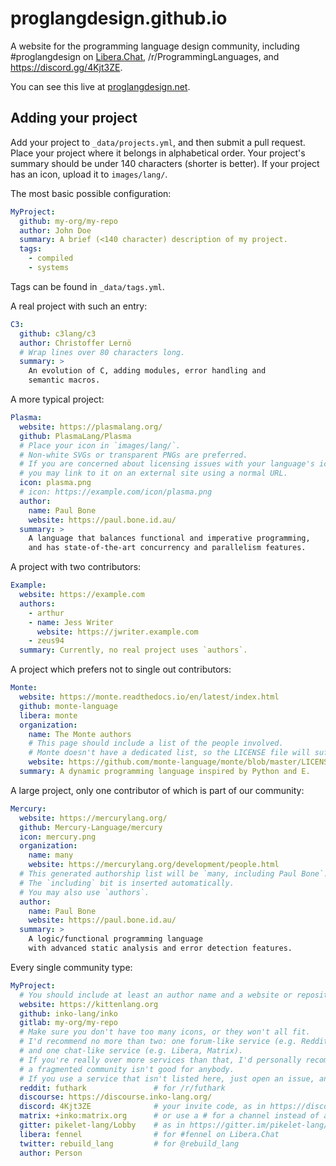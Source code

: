 # proglangdesign.github.io

A website for the programming language design community, including #proglangdesign on [Libera.Chat](https://Libera.Chat), /r/ProgrammingLanguages, and https://discord.gg/4Kjt3ZE.

You can see this live at [proglangdesign.net](https://proglangdesign.net).

## Adding your project

Add your project to `_data/projects.yml`, and then submit a pull request.
Place your project where it belongs in alphabetical order.
Your project's summary should be under 140 characters (shorter is better).
If your project has an icon, upload it to `images/lang/`.

The most basic possible configuration:
```yaml
MyProject:
  github: my-org/my-repo
  author: John Doe
  summary: A brief (<140 character) description of my project.
  tags:
    - compiled
    - systems
```
Tags can be found in `_data/tags.yml`.

A real project with such an entry:
```yaml
C3:
  github: c3lang/c3
  author: Christoffer Lernö
  # Wrap lines over 80 characters long.
  summary: >
    An evolution of C, adding modules, error handling and
    semantic macros.
```

A more typical project:
```yaml
Plasma:
  website: https://plasmalang.org/
  github: PlasmaLang/Plasma
  # Place your icon in `images/lang/`.
  # Non-white SVGs or transparent PNGs are preferred.
  # If you are concerned about licensing issues with your language's icon,
  # you may link to it on an external site using a normal URL.
  icon: plasma.png
  # icon: https://example.com/icon/plasma.png
  author:
    name: Paul Bone
    website: https://paul.bone.id.au/
  summary: >
    A language that balances functional and imperative programming,
    and has state-of-the-art concurrency and parallelism features. 
```

A project with two contributors:
```yaml
Example:
  website: https://example.com
  authors:
    - arthur
    - name: Jess Writer
      website: https://jwriter.example.com
    - zeus94
  summary: Currently, no real project uses `authors`.
```

A project which prefers not to single out contributors:
```yaml
Monte:
  website: https://monte.readthedocs.io/en/latest/index.html
  github: monte-language
  libera: monte
  organization:
    name: The Monte authors
    # This page should include a list of the people involved.
    # Monte doesn't have a dedicated list, so the LICENSE file will suffice.
    website: https://github.com/monte-language/monte/blob/master/LICENSE
  summary: A dynamic programming language inspired by Python and E.
```

A large project, only one contributor of which is part of our community:
```yaml
Mercury:
  website: https://mercurylang.org/
  github: Mercury-Language/mercury
  icon: mercury.png
  organization:
    name: many
    website: https://mercurylang.org/development/people.html
  # This generated authorship list will be `many, including Paul Bone`.
  # The `including` bit is inserted automatically.
  # You may also use `authors`.
  author:
    name: Paul Bone
    website: https://paul.bone.id.au/
  summary: >
    A logic/functional programming language
    with advanced static analysis and error detection features.
```

Every single community type:
```yaml
MyProject:
  # You should include at least an author name and a website or repository.
  website: https://kittenlang.org
  github: inko-lang/inko
  gitlab: my-org/my-repo
  # Make sure you don't have too many icons, or they won't all fit.
  # I'd recommend no more than two: one forum-like service (e.g. Reddit, Discourse)
  # and one chat-like service (e.g. Libera, Matrix).
  # If you're really over more services than that, I'd personally recommend reconsidering;
  # a fragmented community isn't good for anybody.
  # If you use a service that isn't listed here, just open an issue, and I'll add it.
  reddit: futhark               # for /r/futhark
  discourse: https://discourse.inko-lang.org/
  discord: 4Kjt3ZE              # your invite code, as in https://discord.gg/4Kjt3ZE
  matrix: +inko:matrix.org      # or use a # for a channel instead of a group
  gitter: pikelet-lang/Lobby    # as in https://gitter.im/pikelet-lang/Lobby
  libera: fennel                # for #fennel on Libera.Chat
  twitter: rebuild_lang         # for @rebuild_lang
  author: Person
```
